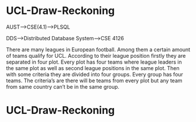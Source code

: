 # UCL-Draw-Reckoning


AUST-->CSE(4.1)-->PLSQL

DDS-->Distributed Database System-->CSE 4126

There are many leagues in European football. Among them a certain amount of  teams qualify for UCL. According to their league position firstly they are separated in four plot. Every plot has four teams where league leaders in the same plot as well  as second league positions in the same plot. Then with some criteria they are divided  into four groups. Every group has four teams. The criteria’s are there will be teams  from every plot but any team from same country can’t be in the same group.
# UCL-Draw-Reckoning
